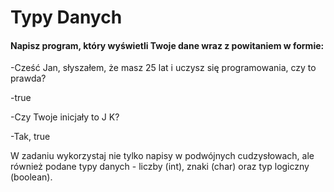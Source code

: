 # Typy Danych

#### Napisz program, który wyświetli Twoje dane wraz z powitaniem w formie:

-Cześć Jan, słyszałem, że masz 25 lat i uczysz się programowania, czy to prawda?

-true

-Czy Twoje inicjały to J K?

-Tak, true

W zadaniu wykorzystaj nie tylko napisy w podwójnych cudzysłowach, ale również podane typy danych - liczby (int), znaki (char) oraz typ logiczny (boolean).


